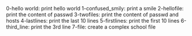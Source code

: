 0-hello world: print hello world
1-confused_smily: print a smile
2-hellofile: print the content of passwd
3-twofiles: print the content of passwd and hosts
4-lastlines: print the last 10 lines
5-firstlines: print the first 10 lines
6-third_line: print the 3rd line
7-file: create a complex school file
